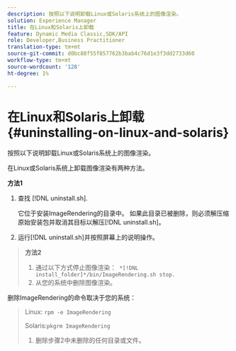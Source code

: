 ```yaml
---
description: 按照以下说明卸载Linux或Solaris系统上的图像渲染。
solution: Experience Manager
title: 在Linux和Solaris上卸载
feature: Dynamic Media Classic,SDK/API
role: Developer,Business Practitioner
translation-type: tm+mt
source-git-commit: d0bc88f55f857762b3bab4c76d1e3f3dd2733d60
workflow-type: tm+mt
source-wordcount: '128'
ht-degree: 1%

---
```



# 在Linux和Solaris上卸载{#uninstalling-on-linux-and-solaris}

按照以下说明卸载Linux或Solaris系统上的图像渲染。

在Linux或Solaris系统上卸载图像渲染有两种方法。

**方法1**

1. 查找 [!DNL uninstall.sh].

   它位于安装ImageRendering的目录中。 如果此目录已被删除，则必须解压缩原始安装包并取消其目标以解压[!DNL uninstall.sh]。
1. 运行[!DNL uninstall.sh]并按照屏幕上的说明操作。

>**方法2**
>
>1. 通过以下方式停止图像渲染：` *[!DNL install_folder]*/bin/ImageRendering.sh stop.`
>1. 从您的系统中删除图像渲染。

>
>   
删除ImageRendering的命令取决于您的系统：
>
>   Linux: `rpm -e ImageRendering`
>
>   Solaris:`pkgrm ImageRendering`
>
>1. 删除步骤2中未删除的任何目录或文件。

>



